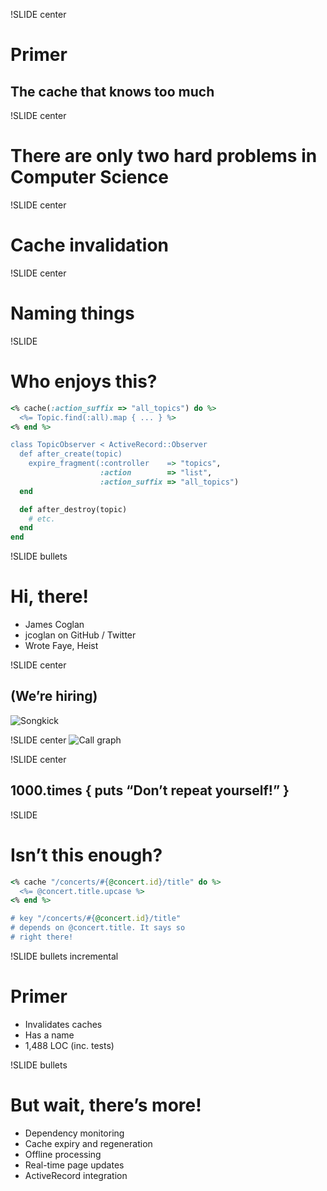 !SLIDE center
# Primer
## The cache that knows too much


!SLIDE center
# There are only two hard problems in Computer Science


!SLIDE center
# Cache invalidation


!SLIDE center
# Naming things


!SLIDE
# Who enjoys this?

```ruby
<% cache(:action_suffix => "all_topics") do %>
  <%= Topic.find(:all).map { ... } %>
<% end %>

class TopicObserver < ActiveRecord::Observer
  def after_create(topic)
    expire_fragment(:controller    => "topics",
                    :action        => "list",
                    :action_suffix => "all_topics")
  end

  def after_destroy(topic)
    # etc.
  end
end
```

!SLIDE bullets
# Hi, there!

* James Coglan
* jcoglan on GitHub / Twitter
* Wrote Faye, Heist


!SLIDE center
## (We’re hiring)
![Songkick](sk-home.png)


!SLIDE center
![Call graph](call-graph.png)


!SLIDE center
## 1000.times { puts “Don’t repeat yourself!”  }


!SLIDE
# Isn’t this enough?

```ruby
<% cache "/concerts/#{@concert.id}/title" do %>
  <%= @concert.title.upcase %>
<% end %>

# key "/concerts/#{@concert.id}/title"
# depends on @concert.title. It says so
# right there!
```

!SLIDE bullets incremental
# Primer

* Invalidates caches
* Has a name
* 1,488 LOC (inc. tests)


!SLIDE bullets
# But wait, there’s more!

* Dependency monitoring
* Cache expiry and regeneration
* Offline processing
* Real-time page updates
* ActiveRecord integration
